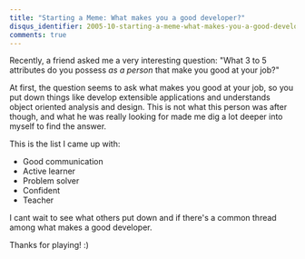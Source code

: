 ```yaml
---
title: "Starting a Meme: What makes you a good developer?"
disqus_identifier: 2005-10-starting-a-meme-what-makes-you-a-good-developer
comments: true
---
```


Recently, a friend asked me a very interesting question: "What 3 to 5 attributes do you possess *as a person* that make you good at your job?"

At first, the question seems to ask what makes you good at your job, so you put down things like develop extensible applications and understands object oriented analysis and design. This is not what this person was after though, and what he was really looking for made me dig a lot deeper into myself to find the answer.

This is the list I came up with:

* Good communication
* Active learner
* Problem solver
* Confident
* Teacher

I cant wait to see what others put down and if there's a common thread among what makes a good developer.

Thanks for playing! :)
